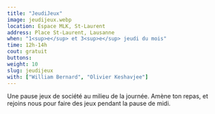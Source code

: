 ```yaml
---
title: "JeudiJeux"
image: jeudijeux.webp
location: Espace MLK, St-Laurent
address: Place St-Laurent, Lausanne
when: "1<sup>e</sup> et 3<sup>e</sup> jeudi du mois"
time: 12h-14h
cout: gratuit
buttons:
weight: 10
slug: jeudijeux
with: ["William Bernard", "Olivier Keshavjee"]
---
```


Une pause jeux de société au milieu de la journée. Amène ton repas, et rejoins nous pour faire des jeux pendant la pause de midi.